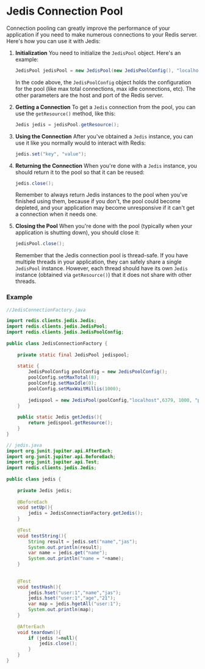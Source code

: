 # Jedis Connection Pool

Connection pooling can greatly improve the performance of your application if you need to make numerous connections to your Redis server. Here's how you can use it with Jedis:

1. **Initialization**
    You need to initialize the `JedisPool` object. Here's an example:
    ```java
    JedisPool jedisPool = new JedisPool(new JedisPoolConfig(), "localhost", 6379);
    ```
    In the code above, the `JedisPoolConfig` object holds the configuration for the pool (like max total connections, max idle connections, etc). The other parameters are the host and port of the Redis server.

2. **Getting a Connection**
    To get a `Jedis` connection from the pool, you can use the `getResource()` method, like this:
    ```java
    Jedis jedis = jedisPool.getResource();
    ```

3. **Using the Connection**
    After you've obtained a `Jedis` instance, you can use it like you normally would to interact with Redis:
    ```java
    jedis.set("key", "value");
    ```

4. **Returning the Connection**
    When you're done with a `Jedis` instance, you should return it to the pool so that it can be reused:
    ```java
    jedis.close();
    ```
    Remember to always return Jedis instances to the pool when you've finished using them, because if you don't, the pool could become depleted, and your application may become unresponsive if it can't get a connection when it needs one.

5. **Closing the Pool**
    When you're done with the pool (typically when your application is shutting down), you should close it:
    ```java
    jedisPool.close();
    ```
    Remember that the Jedis connection pool is thread-safe. If you have multiple threads in your application, they can safely share a single `JedisPool` instance. However, each thread should have its own `Jedis` instance (obtained via `getResource()`) that it does not share with other threads.


### Example

```java
//JedisConnectionFactory.java

import redis.clients.jedis.Jedis;  
import redis.clients.jedis.JedisPool;  
import redis.clients.jedis.JedisPoolConfig;  
  
public class JedisConnectionFactory {  
  
    private static final JedisPool jedispool;  
  
    static {  
        JedisPoolConfig poolConfig = new JedisPoolConfig();  
        poolConfig.setMaxTotal(8);  
        poolConfig.setMaxIdle(0);  
        poolConfig.setMaxWaitMillis(1000);  
  
        jedispool = new JedisPool(poolConfig,"localhost",6379, 1000, "password");  
    }  
  
    public static Jedis getJedis(){  
        return jedispool.getResource();  
    }  
}
```


```java
// jedis.java
import org.junit.jupiter.api.AfterEach;  
import org.junit.jupiter.api.BeforeEach;  
import org.junit.jupiter.api.Test;  
import redis.clients.jedis.Jedis;  
  
public class jedis {  
  
    private Jedis jedis;  
  
    @BeforeEach  
    void setUp(){   
        jedis = JedisConnectionFactory.getJedis(); 
    }  
  
    @Test  
    void testString(){  
        String result = jedis.set("name","jas");  
        System.out.println(result);  
        var name = jedis.get("name");  
        System.out.println("name = "+name);  
    }  
  
  
    @Test  
    void testHash(){  
        jedis.hset("user:1","name","jas");  
        jedis.hset("user:1","age","21");  
        var map = jedis.hgetAll("user:1");  
        System.out.println(map);  
    }  
  
    @AfterEach  
    void teardown(){  
        if (jedis !=null){  
            jedis.close();  
        }  
    }  
}

```